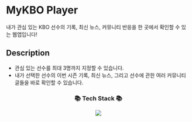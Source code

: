 # MyKBO Player

내가 관심 있는 KBO 선수의 기록, 최신 뉴스, 커뮤니티 반응을 한 곳에서 확인할 수 있는 웹앱입니다!

## Description

* 관심 있는 선수를 최대 3명까지 지정할 수 있습니다.
* 내가 선택한 선수의 이번 시즌 기록, 최신 뉴스, 그리고 선수에 관한 여러 커뮤니티 글들을 바로 확인할 수 있습니다.

<h3 align="center">📚 Tech Stack 📚</h3>
<p align="center">
  <img src="https://img.shields.io/badge/React-#61DAFB?logo=React">
</p>
